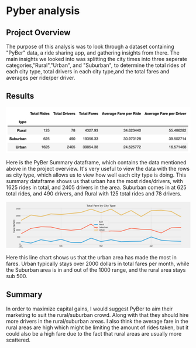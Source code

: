 # Pyber analysis

## Project Overview
The purpose of this analysis was to look through a dataset containing "PyBer" data, a ride sharing app, and gathering insights from there. The main insights we looked into was splitting the city times into three seperate categories,"Rural","Urban", and "Suburban", to determine the total rides of each city type, total drivers in each city type,and the total fares and averages per ride/per driver.

## Results
![](pyber_summary.png)

  Here is the PyBer Summary dataframe, which contains the data mentioned above in the project overview. It's very useful to view the data with the rows as city type, which allows us to view how well each city type is doing. This summary dataframe shows us that urban has the most rides/drivers, with 1625 rides in total, and 2405 drivers in the area. Suburban comes in at 625 total rides, and 490 drivers, and Rural with 125 total rides and 78 drivers.


![](total_fare_by_city_type.png)

  Here this line chart shows us that the urban area has made the most in fares. Urban typically stays over 2000 dollars in total fares per month, while the Suburban area is in and out of the 1000 range, and the rural area stays sub 500.
  
## Summary
  In order to maximize capital gains, I would suggest PyBer to aim their marketing to suit the rural/suburban crowd. Along with that they should hire more drivers in the rural/suburban areas. I also think the average fare in the rural areas are high which might be limiting the amount of rides taken, but it could also be a high fare due to the fact that rural areas are usually more scattered.

  
